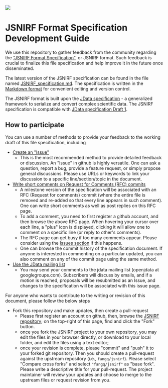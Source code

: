 ![](http://openjdata.org/img/openjdata_banner.png)

# JSNIRF Format Specification Development Guide

We use this repository to gather feedback from the community regarding the 
["JSNIRF Format Specification"](JSNIRF_specification.md), or JSNIRF format. Such 
feedback is crucial to finalize this file specification and help improve
it in the future once disseminated. 

The latest version of the JSNIRF specification can be found in the file named 
[JSNIRF_specification.md](JSNIRF_specification.md). The specification is written
in the [Markdown format](https://github.com/adam-p/markdown-here/wiki/Markdown-Cheatsheet) 
for convenient editing and version control.

The JSNIRF format is built upon the [JData specification](https://github.com/fangq/jdata/) - 
a generalized framework to serialize and convert complex scientific data. 
The JSNIRF specification is compatible with [JData specification Draft 1](https://github.com/fangq/jdata/commit/f8fc8f1b814e7a4654b7b0092de15eaafa94d3da).

## How to participate

You can use a number of methods to provide your feedback to the working 
draft of this file specification, including

- [Create an "Issue"](https://github.com/fangq/jsnirf/issues)
  - This is the most recommended method to provide detailed feedback or 
    discussion. An "Issue" in github is highly versatile. One can ask a 
    question, report a bug, provide a feature request, or simply propose
    general discussions. Please use URLs or keywords to link your discussion 
    to a specific line/section/topic in the document.
- [Write short comments on Request for Comments (RFC) commits](https://github.com/fangq/jsnirf/)
  - A milestone version of the specification will be associated with an
    RFC (Request for comments) commit (where the entire file is removed
    and re-added so that every line appears in such comment). One can
    write short comments as well as post replies on this RFC page. 
  - To add a comment, you need to first register a github account, and then 
    browse the above RFC page. When hovering your cursor over each line, a 
    "plus" icon is displayed, clicking it will allow one to comment on a 
    specific line (or reply to other's comments).
  - The RFC page can get busy if too many comments appear. Please consider 
    using the [Issues section](https://github.com/fangq/jsnirf/issues) if this happens.
  - One can browse the commit history of the specification document. If
    anyone is interested in commenting on a particular updated, you can also
    comment on any of the commit page using the same method.
- [Use the JData mailing list](https://groups.google.com/forum/#!forum/openjdata)
  - You may send your comments to the jdata mailing list (openjdata at googlegroups.com). 
    Subscribers will discuss by emails, and if a motion is reached, proposals
    will be resubmitted as an Issue, and changes to the specification will be
    associated with this issue page.

For anyone who wants to contribute to the writing or revision of this document,
please follow the below steps

- Fork this repository and make updates, then create a pull-request
  - Please first register an account on github, then, browse the 
    [JSNIRF repository](https://github.com/fangq/jsnirf);
    on the top-right of this page, find and click the "Fork" button.
  - once you fork the JSNIRF project to your own repository, you may edit the
    files in your browser directly, or download to your local folder, and 
    edit the files using a text editor;
  - once your revision is complete, please "commit" and "push" it to your forked
    git repository. Then you should create a pull-request against the upstream
    repository (i.e., `fangq/jsnirf`). Please select "Compare cross forks" and 
    select `"fangq/jsnirf"` as "base fork". Please write a descriptive title for
    your pull-request. The project maintainer will review your updates
    and choose to merge to the upstream files or request revision from you.
    
